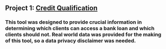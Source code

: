 ## Project 1: [Credit Qualification](https://github.com/tomasrpons/credit_qualification)
### This tool was designed to provide crucial information in determining which clients can access a bank loan and which clients should not. Real world data was provided for the making of this tool, so a data privacy disclaimer was needed.

